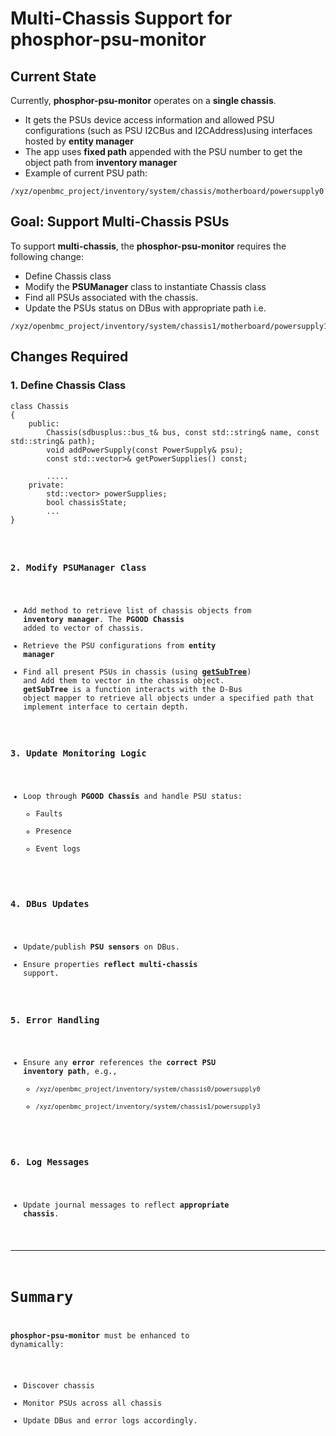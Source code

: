 # Multi-Chassis Support for phosphor-psu-monitor

## Current State

Currently, **phosphor-psu-monitor** operates on a **single chassis**.

- It gets the PSUs device access information and allowed PSU configurations
  (such as PSU I2CBus and I2CAddress)using interfaces hosted by **entity
  manager**
- The app uses **fixed path** appended with the PSU number to get the object
  path from **inventory manager**
- Example of current PSU path:

```
/xyz/openbmc_project/inventory/system/chassis/motherboard/powersupply0
```

## Goal: Support Multi-Chassis PSUs

To support **multi-chassis**, the **phosphor-psu-monitor** requires the
following change:

- Define Chassis class
- Modify the **PSUManager** class to instantiate Chassis class
- Find all PSUs associated with the chassis.
- Update the PSUs status on DBus with appropriate path i.e.

```
/xyz/openbmc_project/inventory/system/chassis1/motherboard/powersupply1
```

## Changes Required

### 1. Define Chassis Class

<pre><code>class Chassis
{
	public:
		Chassis(sdbusplus::bus_t& bus, const std::string& name, const std::string& path);
		void addPowerSupply(const PowerSupply& psu);
		const std::vector<std::unique_ptr<PowerSupply>>& getPowerSupplies() const;

		.....
	private:
		std::vector<std::unique_ptr<PowerSupply>> powerSupplies;
		bool chassisState;
		...
}</pre>

### 2. Modify PSUManager Class

- Add method to retrieve list of chassis objects from **inventory manager**. The
  **PGOOD Chassis** added to vector of chassis.
- Retrieve the PSU configurations from **entity manager**
- Find all present PSUs in chassis (using
  **[getSubTree](https://github.com/openbmc/phosphor-power/blob/master/utility.hpp)**)
  and Add them to vector in the chassis object. **getSubTree** is a function
  interacts with the D-Bus object mapper to retrieve all objects under a
  specified path that implement interface to certain depth.

### 3. Update Monitoring Logic

- Loop through **PGOOD Chassis** and handle PSU status:
  - Faults
  - Presence
  - Event logs

### 4. DBus Updates

- Update/publish **PSU sensors** on DBus.
- Ensure properties **reflect multi-chassis** support.

### 5. Error Handling

- Ensure any **error** references the **correct PSU inventory path**, e.g.,
  - `/xyz/openbmc_project/inventory/system/chassis0/powersupply0`
  - `/xyz/openbmc_project/inventory/system/chassis1/powersupply3`

### 6. Log Messages

- Update journal messages to reflect **appropriate chassis**.

---

# Summary

**phosphor-psu-monitor** must be enhanced to dynamically:

- Discover chassis
- Monitor PSUs across all chassis
- Update DBus and error logs accordingly.
